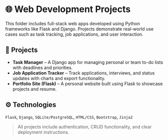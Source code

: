 # 🌐 Web Development Projects

This folder includes full-stack web apps developed using Python frameworks like Flask and Django. Projects demonstrate real-world use cases such as task tracking, job applications, and user interaction.

## 📌 Projects

- **Task Manager** – A Django app for managing personal or team to-do lists with deadlines and priorities.
- **Job Application Tracker** – Track applications, interviews, and status updates with charts and export functionality.
- **Portfolio Site (Flask)** – A personal website built using Flask to showcase projects and resume.

## ⚙️ Technologies
`Flask`, `Django`, `SQLite/PostgreSQL`, `HTML/CSS`, `Bootstrap`, `Jinja2`

> All projects include authentication, CRUD functionality, and clear deployment instructions.
